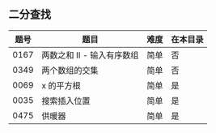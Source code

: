 ## 二分查找
|题号|题目|难度|在本目录|
|----|----|----|----|
|0167|两数之和 II - 输入有序数组|简单|否|
|0349|两个数组的交集|简单|否|
|0069|x 的平方根|简单|是|
|0035|搜索插入位置|简单|是|
|0475|供暖器|简单|是|